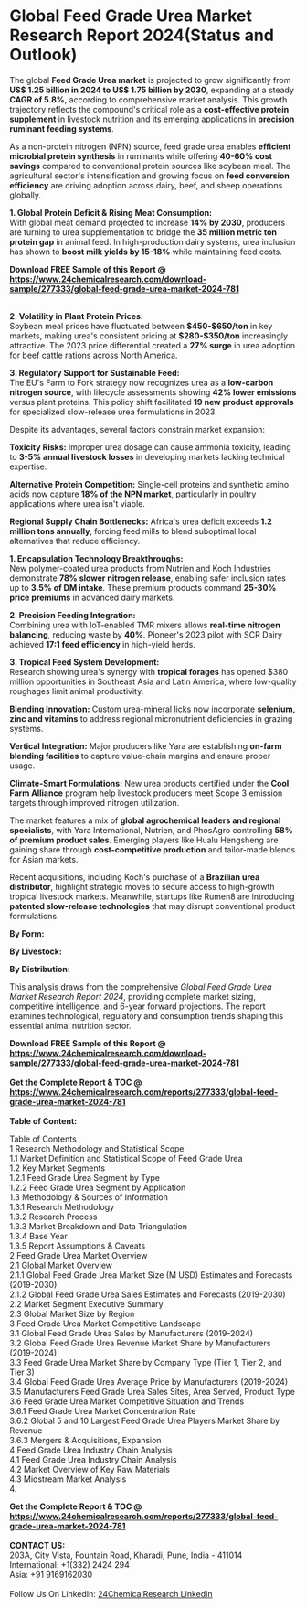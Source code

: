 <h1>Global Feed Grade Urea Market Research Report 2024(Status and Outlook)</h1><p>The global <strong>Feed Grade Urea market</strong> is projected to grow significantly from <strong>US$ 1.25 billion in 2024 to US$ 1.75 billion by 2030</strong>, expanding at a steady <strong>CAGR of 5.8%</strong>, according to comprehensive market analysis. This growth trajectory reflects the compound's critical role as a <strong>cost-effective protein supplement</strong> in livestock nutrition and its emerging applications in <strong>precision ruminant feeding systems</strong>.</p><p>As a non-protein nitrogen (NPN) source, feed grade urea enables <strong>efficient microbial protein synthesis</strong> in ruminants while offering <strong>40-60% cost savings</strong> compared to conventional protein sources like soybean meal. The agricultural sector's intensification and growing focus on <strong>feed conversion efficiency</strong> are driving adoption across dairy, beef, and sheep operations globally.</p><p><strong>1. Global Protein Deficit &amp; Rising Meat Consumption:</strong><br>
With global meat demand projected to increase <strong>14% by 2030</strong>, producers are turning to urea supplementation to bridge the <strong>35 million metric ton protein gap</strong> in animal feed. In high-production dairy systems, urea inclusion has shown to <strong>boost milk yields by 15-18%</strong> while maintaining feed costs.</p><div><b>Download FREE Sample of this Report @ 
            <a href="https://www.24chemicalresearch.com/download-sample/277333/global-feed-grade-urea-market-2024-781">
            https://www.24chemicalresearch.com/download-sample/277333/global-feed-grade-urea-market-2024-781</a></b></div><br><p><strong>2. Volatility in Plant Protein Prices:</strong><br>
Soybean meal prices have fluctuated between <strong>$450-$650/ton</strong> in key markets, making urea's consistent pricing at <strong>$280-$350/ton</strong> increasingly attractive. The 2023 price differential created a <strong>27% surge</strong> in urea adoption for beef cattle rations across North America.</p><p><strong>3. Regulatory Support for Sustainable Feed:</strong><br>
The EU's Farm to Fork strategy now recognizes urea as a <strong>low-carbon nitrogen source</strong>, with lifecycle assessments showing <strong>42% lower emissions</strong> versus plant proteins. This policy shift facilitated <strong>19 new product approvals</strong> for specialized slow-release urea formulations in 2023.</p><p>Despite its advantages, several factors constrain market expansion:</p><p><strong>Toxicity Risks:</strong> Improper urea dosage can cause ammonia toxicity, leading to <strong>3-5% annual livestock losses</strong> in developing markets lacking technical expertise.</p><p><strong>Alternative Protein Competition:</strong> Single-cell proteins and synthetic amino acids now capture <strong>18% of the NPN market</strong>, particularly in poultry applications where urea isn't viable.</p><p><strong>Regional Supply Chain Bottlenecks:</strong> Africa's urea deficit exceeds <strong>1.2 million tons annually</strong>, forcing feed mills to blend suboptimal local alternatives that reduce efficiency.</p><p><strong>1. Encapsulation Technology Breakthroughs:</strong><br>
New polymer-coated urea products from Nutrien and Koch Industries demonstrate <strong>78% slower nitrogen release</strong>, enabling safer inclusion rates up to <strong>3.5% of DM intake</strong>. These premium products command <strong>25-30% price premiums</strong> in advanced dairy markets.</p><p><strong>2. Precision Feeding Integration:</strong><br>
Combining urea with IoT-enabled TMR mixers allows <strong>real-time nitrogen balancing</strong>, reducing waste by <strong>40%</strong>. Pioneer's 2023 pilot with SCR Dairy achieved <strong>17:1 feed efficiency</strong> in high-yield herds.</p><p><strong>3. Tropical Feed System Development:</strong><br>
Research showing urea's synergy with <strong>tropical forages</strong> has opened $380 million opportunities in Southeast Asia and Latin America, where low-quality roughages limit animal productivity.</p><p><strong>Blending Innovation:</strong> Custom urea-mineral licks now incorporate <strong>selenium, zinc and vitamins</strong> to address regional micronutrient deficiencies in grazing systems.</p><p><strong>Vertical Integration:</strong> Major producers like Yara are establishing <strong>on-farm blending facilities</strong> to capture value-chain margins and ensure proper usage.</p><p><strong>Climate-Smart Formulations:</strong> New urea products certified under the <strong>Cool Farm Alliance</strong> program help livestock producers meet Scope 3 emission targets through improved nitrogen utilization.</p><p>The market features a mix of <strong>global agrochemical leaders and regional specialists</strong>, with Yara International, Nutrien, and PhosAgro controlling <strong>58% of premium product sales</strong>. Emerging players like Hualu Hengsheng are gaining share through <strong>cost-competitive production</strong> and tailor-made blends for Asian markets.</p><p>Recent acquisitions, including Koch's purchase of a <strong>Brazilian urea distributor</strong>, highlight strategic moves to secure access to high-growth tropical livestock markets. Meanwhile, startups like Rumen8 are introducing <strong>patented slow-release technologies</strong> that may disrupt conventional product formulations.</p><p><strong>By Form:</strong></p><p><strong>By Livestock:</strong></p><p><strong>By Distribution:</strong></p><p>This analysis draws from the comprehensive <em>Global Feed Grade Urea Market Research Report 2024</em>, providing complete market sizing, competitive intelligence, and 6-year forward projections. The report examines technological, regulatory and consumption trends shaping this essential animal nutrition sector.</p><div><b>Download FREE Sample of this Report @ 
            <a href="https://www.24chemicalresearch.com/download-sample/277333/global-feed-grade-urea-market-2024-781">
            https://www.24chemicalresearch.com/download-sample/277333/global-feed-grade-urea-market-2024-781</a></b></div><br><div><b>Get the Complete Report & TOC @ 
            <a href="https://www.24chemicalresearch.com/reports/277333/global-feed-grade-urea-market-2024-781">
            https://www.24chemicalresearch.com/reports/277333/global-feed-grade-urea-market-2024-781</a></b></div><br>
            <b>Table of Content:</b><p>Table of Contents<br />
1 Research Methodology and Statistical Scope<br />
1.1 Market Definition and Statistical Scope of Feed Grade Urea<br />
1.2 Key Market Segments<br />
1.2.1 Feed Grade Urea Segment by Type<br />
1.2.2 Feed Grade Urea Segment by Application<br />
1.3 Methodology & Sources of Information<br />
1.3.1 Research Methodology<br />
1.3.2 Research Process<br />
1.3.3 Market Breakdown and Data Triangulation<br />
1.3.4 Base Year<br />
1.3.5 Report Assumptions & Caveats<br />
2 Feed Grade Urea Market Overview<br />
2.1 Global Market Overview<br />
2.1.1 Global Feed Grade Urea Market Size (M USD) Estimates and Forecasts (2019-2030)<br />
2.1.2 Global Feed Grade Urea Sales Estimates and Forecasts (2019-2030)<br />
2.2 Market Segment Executive Summary<br />
2.3 Global Market Size by Region<br />
3 Feed Grade Urea Market Competitive Landscape<br />
3.1 Global Feed Grade Urea Sales by Manufacturers (2019-2024)<br />
3.2 Global Feed Grade Urea Revenue Market Share by Manufacturers (2019-2024)<br />
3.3 Feed Grade Urea Market Share by Company Type (Tier 1, Tier 2, and Tier 3)<br />
3.4 Global Feed Grade Urea Average Price by Manufacturers (2019-2024)<br />
3.5 Manufacturers Feed Grade Urea Sales Sites, Area Served, Product Type<br />
3.6 Feed Grade Urea Market Competitive Situation and Trends<br />
3.6.1 Feed Grade Urea Market Concentration Rate<br />
3.6.2 Global 5 and 10 Largest Feed Grade Urea Players Market Share by Revenue<br />
3.6.3 Mergers & Acquisitions, Expansion<br />
4 Feed Grade Urea Industry Chain Analysis<br />
4.1 Feed Grade Urea Industry Chain Analysis<br />
4.2 Market Overview of Key Raw Materials<br />
4.3 Midstream Market Analysis<br />
4.</p><div><b>Get the Complete Report & TOC @ 
            <a href="https://www.24chemicalresearch.com/reports/277333/global-feed-grade-urea-market-2024-781">
            https://www.24chemicalresearch.com/reports/277333/global-feed-grade-urea-market-2024-781</a></b></div><br><b>CONTACT US:</b><br>
            203A, City Vista, Fountain Road, Kharadi, Pune, India - 411014<br>
            International: +1(332) 2424 294<br>
            Asia: +91 9169162030 <br><br>
            Follow Us On LinkedIn: <a href="https://www.linkedin.com/company/24chemicalresearch/">24ChemicalResearch LinkedIn</a>